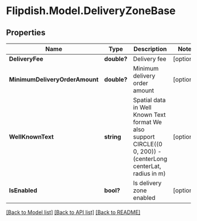 # Flipdish.Model.DeliveryZoneBase
## Properties

Name | Type | Description | Notes
------------ | ------------- | ------------- | -------------
**DeliveryFee** | **double?** | Delivery fee | [optional] 
**MinimumDeliveryOrderAmount** | **double?** | Minimum delivery order amount | [optional] 
**WellKnownText** | **string** | Spatial data in Well Known Text format  We also support CIRCLE((0 0, 200)) - (centerLong centerLat, radius in m) | [optional] 
**IsEnabled** | **bool?** | Is delivery zone enabled | [optional] 

[[Back to Model list]](../README.md#documentation-for-models) [[Back to API list]](../README.md#documentation-for-api-endpoints) [[Back to README]](../README.md)

